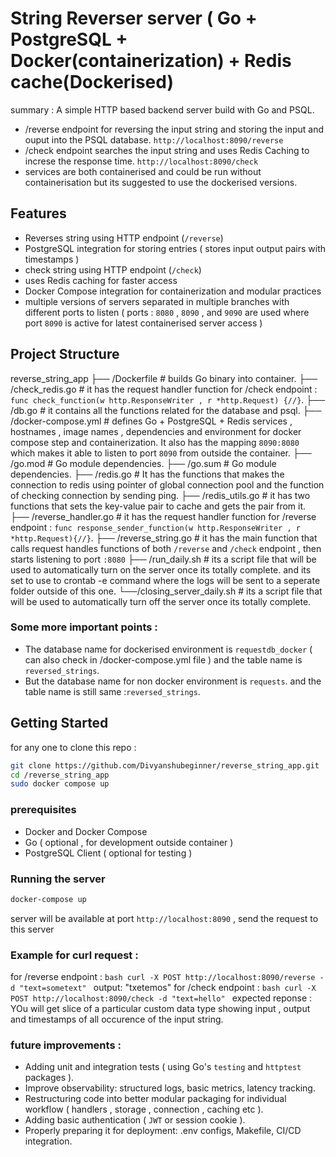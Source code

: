 # String Reverser server ( Go + PostgreSQL + Docker(containerization) + Redis cache(Dockerised)
summary : A simple HTTP based backend server build with Go and PSQL.
- /reverse endpoint for reversing the input string and storing the input and ouput into the PSQL database. ```http://localhost:8090/reverse```
- /check endpoint searches the input string and uses Redis Caching to increse the response time. ```http://localhost:8090/check```
- services are both containerised and could be run without containerisation but its suggested to use the dockerised versions.
## Features 
- Reverses string using HTTP endpoint (`/reverse`)
- PostgreSQL integration for storing entries ( stores input output pairs with timestamps )
- check string using HTTP endpoint (`/check`)
- uses Redis caching for faster access
- Docker Compose integration for containerization and modular practices
- multiple versions of servers separated in multiple branches with different ports to listen ( ports : `8080` , `8090` , and `9090` are used where port `8090` is active for latest containerised server access )
## Project Structure 
reverse_string_app
├── /Dockerfile # builds Go binary into container.
├── /check_redis.go # it has the request handler function for /check endpoint : ``func check_function(w http.ResponseWriter , r *http.Request) {//}``.
├── /db.go # it contains all the functions related for the database and psql.
├── /docker-compose.yml # defines Go + PostgreSQL + Redis services , hostnames , image names , dependencies and environment for docker compose step and containerization. It also has the mapping `8090:8080` which makes it able to listen to port `8090` from outside the container.
├── /go.mod # Go module dependencies.
├── /go.sum # Go module dependencies.
├── /redis.go # It has the functions that makes the connection to redis using pointer of global connection pool and the function of checking connection by sending ping.
├── /redis_utils.go # it has two functions that sets the key-value pair to cache and gets the pair from it.
├── /reverse_handler.go # it has the request handler function for /reverse endpoint : ``func response_sender_function(w http.ResponseWriter , r *http.Request){//}``.
├── /reverse_string.go # it has the main function that calls request handles functions of both ``/reverse`` and ``/check`` endpoint , then starts listening to port `:8080`
├── /run_daily.sh # its a script file that will be used to automatically turn on the server once its totally complete. and its set to use to crontab -e command where the logs will be sent to a seperate folder outside of this one.
└──/closing_server_daily.sh # its a script file that will be used to automatically turn off the server once its totally complete.
### Some more important points : 
- The database name for dockerised environment is `requestdb_docker` ( can also check in /docker-compose.yml file ) and the table name is `reversed_strings`.
- But the database name for non docker environment is `requests`. and the table name is still same :`reversed_strings`.
## Getting Started
for any one to clone this repo :
```bash
git clone https://github.com/Divyanshubeginner/reverse_string_app.git
cd /reverse_string_app
sudo docker compose up
```
### prerequisites 
- Docker and Docker Compose
- Go ( optional , for development outside container )
- PostgreSQL Client ( optional for testing )
### Running the server
```bash
docker-compose up
```
server will be available at port `http://localhost:8090` , send the request to this server
### Example for curl request :
for /reverse endpoint : ```bash curl -X POST http://localhost:8090/reverse -d "text=sometext" ```
output: "txetemos"
for /check endpoint : ```bash curl -X POST http://localhost:8090/check -d "text=hello" ```
expected reponse : YOu will get slice of a particular custom data type showing input , output and timestamps of all occurence of the input string.

### future improvements :
- Adding unit and integration tests ( using Go's `testing` and `httptest` packages ).
- Improve observability: structured logs, basic metrics, latency tracking.
- Restructuring code into better modular packaging for individual workflow ( handlers , storage , connection , caching etc ).
- Adding basic authentication ( `JWT` or session cookie ).
- Properly preparing it for deployment: .env configs, Makefile, CI/CD integration.

